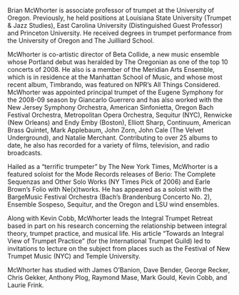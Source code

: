 Brian McWhorter is associate professor of trumpet at the University of Oregon. Previously, he held positions at Louisiana State University (Trumpet & Jazz Studies), East Carolina University (Distinguished Guest Professor) and Princeton University. He received degrees in trumpet performance from the University of Oregon and The Juilliard School.

McWhorter is co-artistic director of Beta Collide, a new music ensemble whose Portland debut was heralded by The Oregonian as one of the top 10 concerts of 2008. He also is a member of the Meridian Arts Ensemble, which is in residence at the Manhattan School of Music, and whose most recent album, Timbrando, was featured on NPR’s All Things Considered. McWhorter was appointed principal trumpet of the Eugene Symphony for the 2008-09 season by Giancarlo Guerrero and has also worked with the New Jersey Symphony Orchestra, American Sinfonietta, Oregon Bach Festival Orchestra, Metropolitan Opera Orchestra, Sequitur (NYC), Renwicke (New Orleans) and Endy Emby (Boston), Elliott Sharp, Continuum, American Brass Quintet, Mark Applebaum, John Zorn, John Cale (The Velvet Underground), and Natalie Merchant. Contributing to over 25 albums to date, he also has recorded for a variety of films, television, and radio broadcasts.

Hailed as a “terrific trumpeter” by The New York Times, McWhorter is a featured soloist for the Mode Records releases of Berio: The Complete Sequenzas and Other Solo Works (NY Times Pick of 2006) and Earle Brown’s Folio with Ne(x)tworks. He has appeared as a soloist with the BargeMusic Festival Orchestra (Bach’s Brandenburg Concerto No. 2), Ensemble Sospeso, Sequitur, and the Oregon and LSU wind ensembles.

Along with Kevin Cobb, McWhorter leads the Integral Trumpet Retreat based in part on his research concerning the relationship between integral theory, trumpet practice, and musical life. His article “Towards an Integral View of Trumpet Practice” (for the International Trumpet Guild) led to invitations to lecture on the subject from places such as the Festival of New Trumpet Music (NYC) and Temple University.

McWhorter has studied with James O’Banion, Dave Bender, George Recker, Chris Gekker, Anthony Plog, Raymond Mase, Mark Gould, Kevin Cobb, and Laurie Frink.
